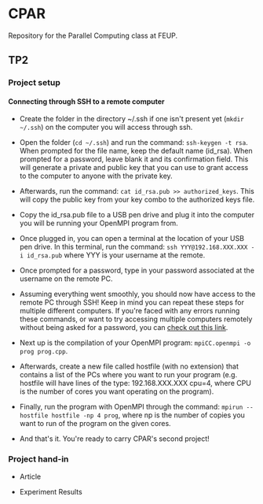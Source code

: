 # CPAR
Repository for the Parallel Computing class at FEUP.

## TP2

### Project setup 

#### Connecting through SSH to a remote computer

* Create the folder in the directory ~/.ssh if one isn't present yet (```mkdir ~/.ssh```) on the computer you will access through ssh.

* Open the folder (```cd ~/.ssh```) and run the command: ```ssh-keygen -t rsa```. When prompted for the file name, keep the default name (id_rsa). When prompted for a password, leave blank it and its confirmation field. This will generate a private and public key that you can use to grant access to the computer to anyone with the private key.

* Afterwards, run the command: ```cat id_rsa.pub >> authorized_keys```. This will copy the public key from your key combo to the authorized keys file.

* Copy the id_rsa.pub file to a USB pen drive and plug it into the computer you will be running your OpenMPI program from.

* Once plugged in, you can open a terminal at the location of your USB pen drive. In this terminal, run the command: ```ssh YYY@192.168.XXX.XXX -i id_rsa.pub``` where YYY is your username at the remote.

* Once prompted for a password, type in your password associated at the username on the remote PC.

* Assuming everything went smoothly, you should now have access to the remote PC through SSH! Keep in mind you can repeat these steps for multiple different computers. If you're faced with any errors running these commands, or want to try accessing multiple computers remotely without being asked for a password, you can [check out this link](https://www.open-mpi.org/faq/?category=rsh#ssh-keys).

* Next up is the compilation of your OpenMPI program: ```mpiCC.openmpi -o prog prog.cpp```.

* Afterwards, create a new file called hostfile (with no extension) that contains a list of the PCs where you want to run your program (e.g. hostfile will have lines of the type: 192.168.XXX.XXX cpu=4, where CPU is the number of cores you want operating on the program).

* Finally, run the program with OpenMPI through the command: ```mpirun --hostfile hostfile -np 4 prog```, where np is the number of copies you want to run of the program on the given cores.

* And that's it. You're ready to carry CPAR's second project!

### Project hand-in

* Article

* Experiment Results
